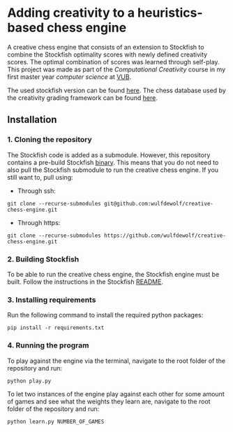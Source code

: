 # Adding creativity to a heuristics-based chess engine
A creative chess engine that consists of an extension to Stockfish to combine the Stockfish optimality scores with newly defined creativity scores. The optimal combination of scores was learned through self-play. This project was made as part of the _Computational Creativity_ course in my first master year _computer science_ at [VUB](https://www.vub.be).

The used stockfish version can be found [here](https://github.com/official-stockfish/Stockfish).
The chess database used by the creativity grading framework can be found [here](https://www.chessdb.cn/cloudbookc_api_en.html).


## Installation

### 1. Cloning the repository
The Stockfish code is added as a submodule. However, this repository contains a pre-build Stockfish [binary](extended-engine/binary/stockfish). This means that you do not need to also pull the Stockfish submodule to run the creative chess engine. 
If you still want to, pull using:
* Through ssh:
```console
git clone --recurse-submodules git@github.com:wulfdewolf/creative-chess-engine.git
```
* Through https:
```console
git clone --recurse-submodules https://github.com/wulfdewolf/creative-chess-engine.git
```

### 2. Building Stockfish
To be able to run the creative chess engine, the Stockfish engine must be built. 
Follow the instructions in the Stockfish [README](https://github.com/official-stockfish/Stockfish/blob/master/README.md).

### 3. Installing requirements
Run the following command to install the required python packages:
```console
pip install -r requirements.txt
```

### 4. Running the program
To play against the engine via the terminal, navigate to the root folder of the repository and run:
```console
python play.py
```

To let two instances of the engine play against each other for some amount of games and see what the weights they learn are, navigate to the root folder of the repository and run:
```console
python learn.py NUMBER_OF_GAMES
```
